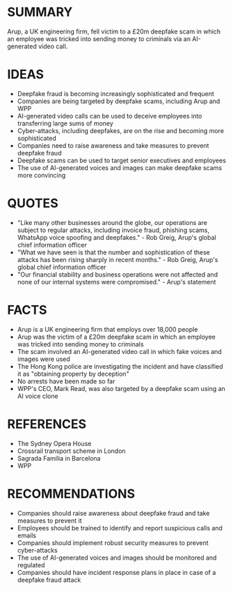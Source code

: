 # SUMMARY
Arup, a UK engineering firm, fell victim to a £20m deepfake scam in which an employee was tricked into sending money to criminals via an AI-generated video call.

# IDEAS
* Deepfake fraud is becoming increasingly sophisticated and frequent
* Companies are being targeted by deepfake scams, including Arup and WPP
* AI-generated video calls can be used to deceive employees into transferring large sums of money
* Cyber-attacks, including deepfakes, are on the rise and becoming more sophisticated
* Companies need to raise awareness and take measures to prevent deepfake fraud
* Deepfake scams can be used to target senior executives and employees
* The use of AI-generated voices and images can make deepfake scams more convincing

# QUOTES
* "Like many other businesses around the globe, our operations are subject to regular attacks, including invoice fraud, phishing scams, WhatsApp voice spoofing and deepfakes." - Rob Greig, Arup's global chief information officer
* "What we have seen is that the number and sophistication of these attacks has been rising sharply in recent months." - Rob Greig, Arup's global chief information officer
* "Our financial stability and business operations were not affected and none of our internal systems were compromised." - Arup's statement

# FACTS
* Arup is a UK engineering firm that employs over 18,000 people
* Arup was the victim of a £20m deepfake scam in which an employee was tricked into sending money to criminals
* The scam involved an AI-generated video call in which fake voices and images were used
* The Hong Kong police are investigating the incident and have classified it as "obtaining property by deception"
* No arrests have been made so far
* WPP's CEO, Mark Read, was also targeted by a deepfake scam using an AI voice clone

# REFERENCES
* The Sydney Opera House
* Crossrail transport scheme in London
* Sagrada Família in Barcelona
* WPP

# RECOMMENDATIONS
* Companies should raise awareness about deepfake fraud and take measures to prevent it
* Employees should be trained to identify and report suspicious calls and emails
* Companies should implement robust security measures to prevent cyber-attacks
* The use of AI-generated voices and images should be monitored and regulated
* Companies should have incident response plans in place in case of a deepfake fraud attack

